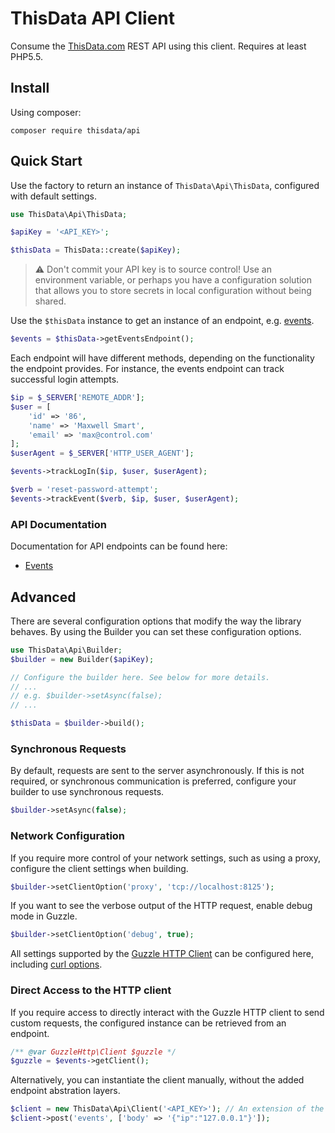 # ThisData API Client

Consume the [ThisData.com](https://thisdata.com/) REST API using this client. Requires at least PHP5.5.

## Install

Using composer:

```
composer require thisdata/api
```

## Quick Start

Use the factory to return an instance of `ThisData\Api\ThisData`, configured with default settings.

```php
use ThisData\Api\ThisData;

$apiKey = '<API_KEY>';

$thisData = ThisData::create($apiKey);
```

> :warning: Don't commit your API key is to source control! Use an environment
  variable, or perhaps you have a configuration solution that allows you to
  store secrets in local configuration without being shared.

Use the `$thisData` instance to get an instance of an endpoint, e.g. [events](http://help.thisdata.com/docs/apiv1events).

```php
$events = $thisData->getEventsEndpoint();
```

Each endpoint will have different methods, depending on the functionality the endpoint provides. For instance, the
events endpoint can track successful login attempts.

```php
$ip = $_SERVER['REMOTE_ADDR'];
$user = [
    'id' => '86',
    'name' => 'Maxwell Smart',
    'email' => 'max@control.com'
];
$userAgent = $_SERVER['HTTP_USER_AGENT'];

$events->trackLogIn($ip, $user, $userAgent);

$verb = 'reset-password-attempt';
$events->trackEvent($verb, $ip, $user, $userAgent);
```

### API Documentation

Documentation for API endpoints can be found here:

- [Events](http://help.thisdata.com/docs/apiv1events)

## Advanced

There are several configuration options that modify the way the library behaves.
By using the Builder you can set these configuration options.

```php
use ThisData\Api\Builder;
$builder = new Builder($apiKey);

// Configure the builder here. See below for more details.
// ...
// e.g. $builder->setAsync(false);
// ...

$thisData = $builder->build();
```

### Synchronous Requests

By default, requests are sent to the server asynchronously. If this is not required, or synchronous communication is
preferred, configure your builder to use synchronous requests.

```php
$builder->setAsync(false);
```

### Network Configuration

If you require more control of your network settings, such as using a proxy, configure the client settings when
building.

```php
$builder->setClientOption('proxy', 'tcp://localhost:8125');
```

If you want to see the verbose output of the HTTP request, enable debug mode in Guzzle.

```php
$builder->setClientOption('debug', true);
```

All settings supported by the [Guzzle HTTP Client](http://docs.guzzlephp.org/en/latest) can be configured here,
including [curl options](http://docs.guzzlephp.org/en/latest/faq.html#how-can-i-add-custom-curl-options).

### Direct Access to the HTTP client

If you require access to directly interact with the Guzzle HTTP client to send custom requests, the configured instance
can be retrieved from an endpoint.

```php
/** @var GuzzleHttp\Client $guzzle */
$guzzle = $events->getClient();
```

Alternatively, you can instantiate the client manually, without the added endpoint abstration layers.

```php
$client = new ThisData\Api\Client('<API_KEY>'); // An extension of the GuzzleHttp\Client class
$client->post('events', ['body' => '{"ip":"127.0.0.1"}']);
```
